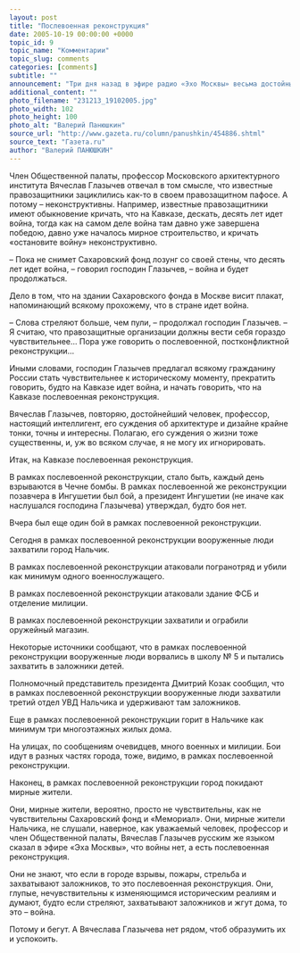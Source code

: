 ```yaml
---
layout: post
title: "Послевоенная реконструкция"
date: 2005-10-19 00:00:00 +0000
topic_id: 9
topic_name: "Комментарии"
topic_slug: comments
categories: [comments]
subtitle: ""
announcement: "Три дня назад в эфире радио «Эхо Москвы» весьма достойные люди, члены Общественной палаты обсуждали грядущую работу этого органа. Ведущая спрашивала, почему, дескать, в Общественную палату не вошли известные правозащитники. Почему не вошли, например, члены общества «Мемориал» или Сахаровского фонда. Она спрашивала и получила ответ."
additional_content: ""
photo_filename: "231213_19102005.jpg"
photo_width: 102
photo_height: 100
photo_alt: "Валерий Панюшкин"
source_url: "http://www.gazeta.ru/column/panushkin/454886.shtml"
source_text: "Газета.ru"
author: "Валерий ПАНЮШКИН"
---
```

Член Общественной палаты, профессор Московского архитектурного института Вячеслав Глазычев отвечал в том смысле, что известные правозащитники зациклились как-то в своем правозащитном пафосе. А потому – неконструктивны. Например, известные правозащитники имеют обыкновение кричать, что на Кавказе, дескать, десять лет идет война, тогда как на самом деле война там давно уже завершена победою, давно уже началось мирное строительство, и кричать «остановите войну» неконструктивно.

– Пока не снимет Сахаровский фонд лозунг со своей стены, что десять лет идет война, – говорил господин Глазычев, – война и будет продолжаться.

Дело в том, что на здании Сахаровского фонда в Москве висит плакат, напоминающий всякому прохожему, что в стране идет война.

– Слова стреляют больше, чем пули, – продолжал господин Глазычев. – Я считаю, что правозащитные организации должны вести себя гораздо чувствительнее… Пора уже говорить о послевоенной, постконфликтной реконструкции…

Иными словами, господин Глазычев предлагал всякому гражданину России стать чувствительнее к историческому моменту, прекратить говорить, будто на Кавказе идет война, и начать говорить, что на Кавказе послевоенная реконструкция.

Вячеслав Глазычев, повторяю, достойнейший человек, профессор, настоящий интеллигент, его суждения об архитектуре и дизайне крайне тонки, точны и интересны. Полагаю, его суждения о жизни тоже существенны, и, уж во всяком случае, я не могу их игнорировать.

Итак, на Кавказе послевоенная реконструкция.

В рамках послевоенной реконструкции, стало быть, каждый день взрываются в Чечне бомбы. В рамках послевоенной же реконструкции позавчера в Ингушетии был бой, а президент Ингушетии (не иначе как наслушался господина Глазычева) утверждал, будто боя нет.

Вчера был еще один бой в рамках послевоенной реконструкции.

Сегодня в рамках послевоенной реконструкции вооруженные люди захватили город Нальчик.

В рамках послевоенной реконструкции атаковали погранотряд и убили как минимум одного военнослужащего.

В рамках послевоенной реконструкции атаковали здание ФСБ и отделение милиции.

В рамках послевоенной реконструкции захватили и ограбили оружейный магазин.

Некоторые источники сообщают, что в рамках послевоенной реконструкции вооруженные люди ворвались в школу № 5 и пытались захватить в заложники детей.

Полномочный представитель президента Дмитрий Козак сообщил, что в рамках послевоенной реконструкции вооруженные люди захватили третий отдел УВД Нальчика и удерживают там заложников.

Еще в рамках послевоенной реконструкции горит в Нальчике как минимум три многоэтажных жилых дома.

На улицах, по сообщениям очевидцев, много военных и милиции. Бои идут в разных частях города, тоже, видимо, в рамках послевоенной реконструкции.

Наконец, в рамках послевоенной реконструкции город покидают мирные жители.

Они, мирные жители, вероятно, просто не чувствительны, как не чувствительны Сахаровский фонд и «Мемориал». Они, мирные жители Нальчика, не слушали, наверное, как уважаемый человек, профессор и член Общественной палаты, Вячеслав Глазычев русским же языком сказал в эфире «Эха Москвы», что войны нет, а есть послевоенная реконструкция.

Они не знают, что если в городе взрывы, пожары, стрельба и захватывают заложников, то это послевоенная реконструкция. Они, глупые, нечувствительны к изменяющимся историческим реалиям и думают, будто если стреляют, захватывают заложников и жгут дома, то это – война.

Потому и бегут. А Вячеслава Глазычева нет рядом, чтоб образумить их и успокоить.
